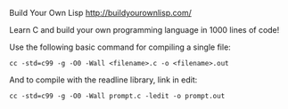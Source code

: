 Build Your Own Lisp
http://buildyourownlisp.com/

Learn C and build your own programming language in 1000 lines of code!

Use the following basic command for compiling a single file:

`cc -std=c99 -g -O0 -Wall <filename>.c -o <filename>.out`

And to compile with the readline library, link in edit:

`cc -std=c99 -g -O0 -Wall prompt.c -ledit -o prompt.out`

